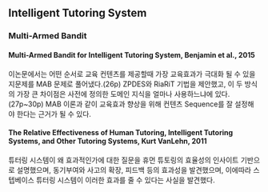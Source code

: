 ## Intelligent Tutoring System

### Multi-Armed Bandit

#### Multi-Armed Bandit for Intelligent Tutoring System, Benjamin et al., 2015
이논문에서는 어떤 순서로 교육 컨텐츠를 제공할때 가장 교육효과가 극대화 될 수 있을지문제를 MAB 문제로 풀어냈다.(26p) ZPDES와 RiaRiT 기법을 제안했고, 이 두 방식의 가장 큰 차이점은 사전에 정의한 도메인 지식을 얼마나 사용하느냐에 있다. (27p~30p) MAB 이론과 같이 교육효과 향상을 위해 컨텐츠 Sequence를 잘 설정해야 한다는 근거가 될 수 있다.

#### The Relative Effectiveness of Human Tutoring, Intelligent Tutoring Systems, and Other Tutoring Systems, Kurt VanLehn, 2011
튜터링 시스템이 왜 효과적인가에 대한 질문을 휴먼 튜토링의 효율성의 인사이트 기반으로 설명했으며, 동기부여와 사고의 확장, 피드백 등의 효과성을 발견했으며, 이에따라 스텝베이스 튜터링 시스템이 이러한 효과를 줄 수 있다는 사실을 발견했다.

